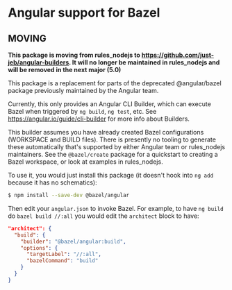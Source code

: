 # Angular support for Bazel

## MOVING

**This package is moving from rules_nodejs to https://github.com/just-jeb/angular-builders. It will no longer be maintained in rules_nodejs and will be removed in the next major (5.0)**

This package is a replacement for parts of the deprecated @angular/bazel package previously maintained by the Angular team.

Currently, this only provides an Angular CLI Builder, which can execute Bazel when triggered by `ng build`, `ng test`, etc.
See https://angular.io/guide/cli-builder for more info about Builders.

This builder assumes you have already created Bazel configurations (WORKSPACE and BUILD files).
There is presently no tooling to generate these automatically that's supported by either Angular team or rules_nodejs maintainers.
See the `@bazel/create` package for a quickstart to creating a Bazel workspace, or look at examples in rules_nodejs.

To use it, you would just install this package (it doesn't hook into `ng add` because it has no schematics):

```sh
$ npm install --save-dev @bazel/angular
```

Then edit your `angular.json` to invoke Bazel. For example, to have `ng build` do `bazel build //:all` you would edit the `architect` block to have:

```json
"architect": {
  "build": {
    "builder": "@bazel/angular:build",
    "options": {
      "targetLabel": "//:all",
      "bazelCommand": "build"
    }
  }
}
```
